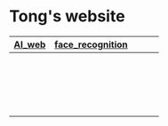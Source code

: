 # Tong's website

| [AI_web](ai_web) | [face_recognition](ai_web/face_recognition.html) |      |      |      |
| ---------------- | ------------------------------------------------ | ---- | ---- | ---- |
|                  |                                                  |      |      |      |
|                  |                                                  |      |      |      |
|                  |                                                  |      |      |      |
|                  |                                                  |      |      |      |
|                  |                                                  |      |      |      |
|                  |                                                  |      |      |      |
|                  |                                                  |      |      |      |
|                  |                                                  |      |      |      |
|                  |                                                  |      |      |      |
|                  |                                                  |      |      |      |
|                  |                                                  |      |      |      |
|                  |                                                  |      |      |      |
|                  |                                                  |      |      |      |
|                  |                                                  |      |      |      |
|                  |                                                  |      |      |      |
|                  |                                                  |      |      |      |
|                  |                                                  |      |      |      |
|                  |                                                  |      |      |      |
|                  |                                                  |      |      |      |

